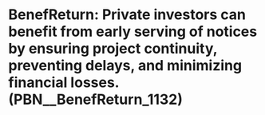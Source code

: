 # BenefReturn: __Private investors can benefit from early serving of notices by ensuring project continuity, preventing delays, and minimizing financial losses.__ (PBN__BenefReturn_1132)

